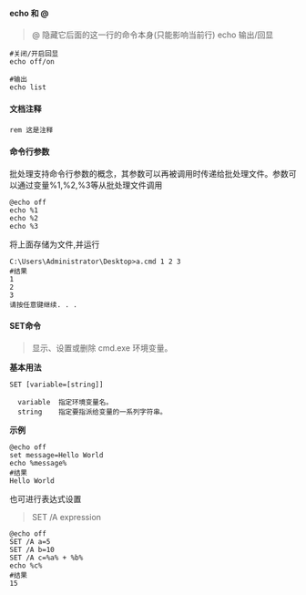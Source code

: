 #### echo 和 @
> @ 隐藏它后面的这一行的命令本身(只能影响当前行)
echo 输出/回显

```
#关闭/开启回显
echo off/on 

#输出
echo list
```

#### 文档注释
```
rem 这是注释
```

#### 命令行参数
批处理支持命令行参数的概念，其参数可以再被调用时传递给批处理文件。参数可以通过变量%1,%2,%3等从批处理文件调用
```
@echo off
echo %1
echo %2
echo %3
```
将上面存储为文件,并运行

```
C:\Users\Administrator\Desktop>a.cmd 1 2 3
#结果
1
2
3
请按任意键继续. . .
```

#### SET命令
> 显示、设置或删除 cmd.exe 环境变量。

**基本用法**
```
SET [variable=[string]]

  variable  指定环境变量名。
  string    指定要指派给变量的一系列字符串。
```

**示例**
```
@echo off 
set message=Hello World 
echo %message%
#结果
Hello World 
```
也可进行表达式设置
> SET /A expression
```
@echo off 
SET /A a=5 
SET /A b=10 
SET /A c=%a% + %b% 
echo %c%
#结果
15
```